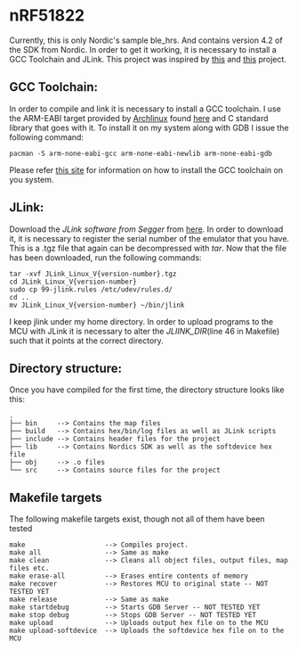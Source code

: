 nRF51822
===================

Currently, this is only Nordic's sample ble\_hrs. And contains version 4.2 of the SDK from Nordic. In order to get it working, it is necessary to install a GCC Toolchain and JLink. This project was inspired by [this](http://www.funwithelectronics.com/?id=168) and [this](https://github.com/Sproutling/nRF51822-OSX-Sample/) project.


GCC Toolchain:
-------------------

In order to compile and link it is necessary to install a GCC toolchain. I use
the ARM-EABI target provided by [Archlinux](http://www.archlinux.org) found
[here](https://www.archlinux.org/packages/community/x86_64/arm-none-eabi-gcc/)
and C standard library that goes with it. To install it on my system along with
GDB I issue the following command:

    pacman -S arm-none-eabi-gcc arm-none-eabi-newlib arm-none-eabi-gdb

Please refer [this site](www.google.com) for information on how to install the
GCC toolchain on you system.

JLink:
-------------------

Download the _JLink software from Segger_ from [here](http://www.segger.com/jlink-software.html?step=1&file=JLinkLinux_462a). In order to download it, it is necessary to register the serial number of the emulator that you have. This is a .tgz file that again can be decompressed with *tar*. Now that the file has been downloaded, run the following commands:

    tar -xvf JLink_Linux_V{version-number}.tgz
    cd JLink_Linux_V{version-number}
    sudo cp 99-jlink.rules /etc/udev/rules.d/
    cd ..
    mv JLink_Linux_V{version-number} ~/bin/jlink

I keep jlink under my home directory. In order to upload programs to the MCU with JLink it is necessary to alter the _JLIINK\_DIR_(line 46 in Makefile) such that it points at the correct directory.

Directory structure:
-------------------

Once you have compiled for the first time, the directory structure looks like this:

    .
    ├── bin     --> Contains the map files
    ├── build   --> Contains hex/bin/log files as well as JLink scripts
    ├── include --> Contains header files for the project
    ├── lib     --> Contains Nordics SDK as well as the softdevice hex file
    ├── obj     --> .o files
    └── src     --> Contains source files for the project

Makefile targets
-------------------

The following makefile targets exist, though not all of them have been tested

    make                    --> Compiles project.
    make all                --> Same as make
    make clean              --> Cleans all object files, output files, map files etc.
    make erase-all          --> Erases entire contents of memory
    make recover            --> Restores MCU to original state -- NOT TESTED YET
    make release            --> Same as make
    make startdebug         --> Starts GDB Server -- NOT TESTED YET
    make stop debug         --> Stops GDB Server -- NOT TESTED YET
    make upload             --> Uploads output hex file on to the MCU
    make upload-softdevice  --> Uploads the softdevice hex file on to the MCU

